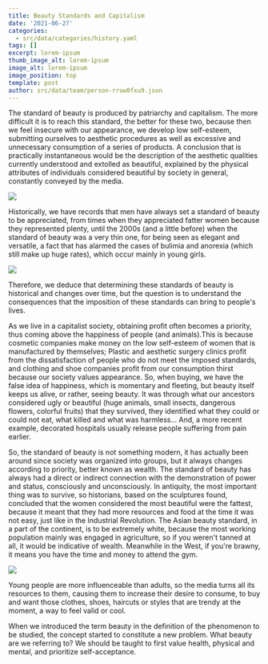 ```yaml
---
title: Beauty Standards and Capitalism
date: '2021-06-27'
categories:
  - src/data/categories/history.yaml
tags: []
excerpt: lorem-ipsum
thumb_image_alt: lorem-ipsum
image_alt: lorem-ipsum
image_position: top
template: post
author: src/data/team/person-rruw0fxu9.json
---
```

The standard of beauty is produced by patriarchy and capitalism. The more difficult it is to reach this standard, the better for these two, because then we feel insecure with our appearance, we develop low self-esteem, submitting ourselves to aesthetic procedures as well as excessive and unnecessary consumption of a series of products. A conclusion that is practically instantaneous would be the description of the aesthetic qualities currently understood and extolled as beautiful, explained by the physical attributes of individuals considered beautiful by society in general, constantly conveyed by the media.




![](https://lh5.googleusercontent.com/U-3rd2WAZ_mlTcwBI2VCOvgEd0HJrBqdWJMx7P9NhUdV4cCGuPDjdFs0RJbe-Ka\_8OvDuJ7kblFXSlQXYF6hQkRqMrgI5Zh9Zb36QChjXHAVHm0NnJT0XArCwjApb1fIlUNmsk5J)

Historically, we have records that men have always set a standard of beauty to be appreciated, from times when they appreciated fatter women because they represented plenty, until the 2000s (and a little before) when the standard of beauty was a very thin one, for being seen as elegant and versatile, a fact that has alarmed the cases of bulimia and anorexia (which still make up huge rates), which occur mainly in young girls.

![](https://lh6.googleusercontent.com/j6tgTLvV6TfAu6HfsIcvs_oYPw_LLqwQSHIGMoHColwdm7KRtx0Rgh9ysmW9x3wgJdrPYDemApwD0U3aCHo8SsaVBsI7jYusvFNRFCWfwLhW64\_ffsNeWJ0mqp8rGbjtrsoyM5KA)

Therefore, we deduce that determining these standards of beauty is historical and changes over time, but the question is to understand the consequences that the imposition of these standards can bring to people's lives.

As we live in a capitalist society, obtaining profit often becomes a priority, thus coming above the happiness of people (and animals).This is because cosmetic companies make money on the low self-esteem of women that is manufactured by themselves; Plastic and aesthetic surgery clinics profit from the dissatisfaction of people who do not meet the imposed standards, and clothing and shoe companies profit from our consumption thirst because our society values ​​appearance. So, when buying, we have the false idea of happiness, which is momentary and fleeting, but beauty itself keeps us alive, or rather, seeing beauty. It was through what our ancestors considered ugly or beautiful (huge animals, small insects, dangerous flowers, colorful fruits) that they survived, they identified what they could or could not eat, what killed and what was harmless… And, a more recent example, decorated hospitals usually release people suffering from pain earlier.

So, the standard of beauty is not something modern, it has actually been around since society was organized into groups, but it always changes according to priority, better known as wealth. The standard of beauty has always had a direct or indirect connection with the demonstration of power and status, consciously and unconsciously. In antiquity, the most important thing was to survive, so historians, based on the sculptures found, concluded that the women considered the most beautiful were the fattest, because it meant that they had more resources and food at the time it was not easy, just like in the Industrial Revolution. The Asian beauty standard, in a part of the continent, is to be extremely white, because the most working population mainly was engaged in agriculture, so if you weren't tanned at all, it would be indicative of wealth. Meanwhile in the West, if you're brawny, it means you have the time and money to attend the gym.

![](https://lh6.googleusercontent.com/q_CwtYrvmjUs50nMj7QiBsS8qYAc-6OEf-tbH08NAHp-AYCPpZ_C5tQsMh3o4aoS9Jdy4kT419lIC87mZoFC1idzsPjlbZbNd5ZwuAfXCiOAZvvWzRXwsNXHZnB8ekSssGwlj_IH)

Young people are more influenceable than adults, so the media turns all its resources to them, causing them to increase their desire to consume, to buy and want those clothes, shoes, haircuts or styles that are trendy at the moment, a way to feel valid or cool.

When we introduced the term beauty in the definition of the phenomenon to be studied, the concept started to constitute a new problem. What beauty are we referring to? We should be taught to first value health, physical and mental, and prioritize self-acceptance.
